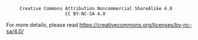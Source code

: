          Creative Commons Attribution Noncommercial ShareAlike 4.0
                          CC BY-NC-SA 4.0

For more details, please read <https://creativecommons.org/licenses/by-nc-sa/4.0/>
